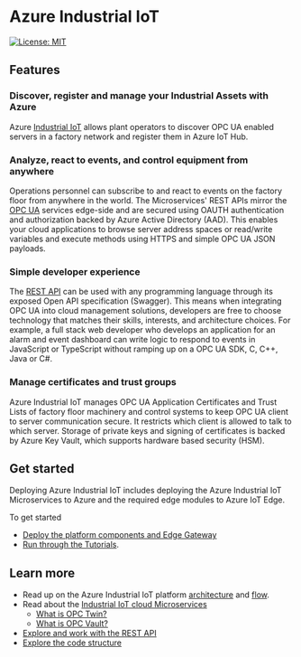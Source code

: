 # Azure Industrial IoT

[![License: MIT](https://img.shields.io/badge/License-MIT-yellow.svg)](https://opensource.org/licenses/MIT)

## Features

### Discover, register and manage your Industrial Assets with Azure

Azure [Industrial IoT](industrial-iot-components.md) allows plant operators to discover OPC UA enabled servers in a factory network and register them in Azure IoT Hub.  

### Analyze, react to events, and control equipment from anywhere

Operations personnel can subscribe to and react to events on the factory floor from anywhere in the world.  The Microservices' REST APIs mirror the [OPC UA](opcua.md) services edge-side and are secured using OAUTH authentication and authorization backed by Azure Active Directory (AAD).  This enables your cloud applications to browse server address spaces or read/write variables and execute methods using HTTPS and simple OPC UA JSON payloads.  

### Simple developer experience

The [REST API](api/readme.md) can be used with any programming language through its exposed Open API specification (Swagger). This means when integrating OPC UA into cloud management solutions, developers are free to choose technology that matches their skills, interests, and architecture choices.  For example, a full stack web developer who develops an application for an alarm and event dashboard can write logic to respond to events in JavaScript or TypeScript without ramping up on a OPC UA SDK, C, C++, Java or C#.

### Manage certificates and trust groups

Azure Industrial IoT manages OPC UA Application Certificates and Trust Lists of factory floor machinery and control systems to keep OPC UA client to server communication secure. It restricts which client is allowed to talk to which server.  Storage of private keys and signing of certificates is backed by Azure Key Vault, which supports hardware based security (HSM).

## Get started

Deploying Azure Industrial IoT includes deploying the Azure Industrial IoT Microservices to Azure and the required edge modules to Azure IoT Edge.

To get started

* [Deploy the platform components and Edge Gateway](deploy/readme.md) 
* [Run through the Tutorials](tutorials/readme.md).

## Learn more

- Read up on the Azure Industrial IoT platform [architecture](architecture.md) and [flow](architecture-flow.md).
- Read about the [Industrial IoT cloud Microservices](services/readme.md)
  - [What is OPC Twin?](services/twin.md)
  - [What is OPC Vault?](services/vault.md)
- [Explore and work with the REST API](api/readme.md)
- [Explore the code structure](code-structure.md)
